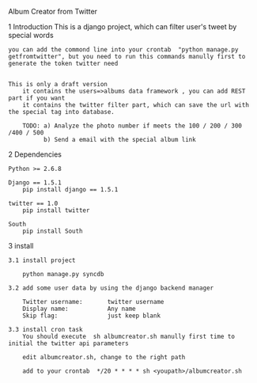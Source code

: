 Album Creator from Twitter

1 Introduction
    This is a django project, which can filter user's tweet by special words

    you can add the commond line into your crontab  "python manage.py getfromtwitter", but you need to run this commands manully first to generate the token twitter need

    
    This is only a draft version
        it contains the users=>albums data framework , you can add REST part if you want
        it contains the twitter filter part, which can save the url with the special tag into database.

        TODO: a) Analyze the photo number if meets the 100 / 200 / 300 /400 / 500
              b) Send a email with the special album link

2 Dependencies

    Python >= 2.6.8

    Django == 1.5.1
        pip install django == 1.5.1

    twitter == 1.0
        pip install twitter

    South
        pip install South



3 install

    3.1 install project

        python manage.py syncdb

    3.2 add some user data by using the django backend manager

        Twitter username:       twitter username
        Display name:           Any name
        Skip flag:              just keep blank
    
    3.3 install cron task 
        You should execute  sh albumcreator.sh manully first time to initial the twitter api parameters

        edit albumcreator.sh, change to the right path

        add to your crontab  */20 * * * * sh <youpath>/albumcreator.sh
